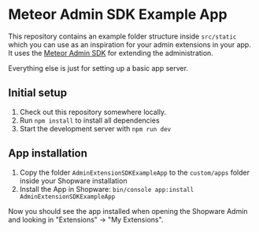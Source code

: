 # Meteor Admin SDK Example App

This repository contains an example folder structure inside `src/static` which you can use as an inspiration for your admin extensions in your app. It uses the [Meteor Admin SDK](https://github.com/shopware/meteor-admin-sdk) for extending the administration.

Everything else is just for setting up a basic app server.

## Initial setup

1. Check out this repository somewhere locally.
2. Run `npm install` to install all dependencies
3. Start the development server with `npm run dev`

## App installation

1. Copy the folder `AdminExtensionSDKExampleApp` to the `custom/apps` folder inside your Shopware installation
2. Install the App in Shopware: `bin/console app:install AdminExtensionSDKExampleApp`

Now you should see the app installed when opening the Shopware Admin and looking in "Extensions" -> "My Extensions".


